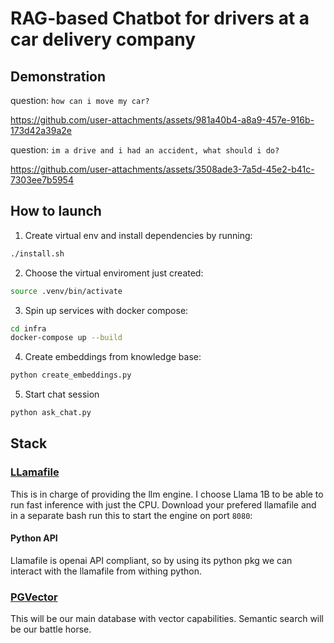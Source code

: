 # RAG-based Chatbot for drivers at a car delivery company

## Demonstration

question: `how can i move my car?`

https://github.com/user-attachments/assets/981a40b4-a8a9-457e-916b-173d42a39a2e

question: `im a drive and i had an accident, what should i do?`

https://github.com/user-attachments/assets/3508ade3-7a5d-45e2-b41c-7303ee7b5954


## How to launch

1.  Create virtual env and install dependencies by running:

```bash
./install.sh
```

2. Choose the virtual enviroment just created:

```bash
source .venv/bin/activate
```

3. Spin up services with docker compose:

```bash
cd infra
docker-compose up --build
```

4. Create embeddings from knowledge base:

```bash
python create_embeddings.py
```

5. Start chat session

```bash
python ask_chat.py
```

## Stack

### [LLamafile](https://github.com/Mozilla-Ocho/llamafile)

This is in charge of providing the llm engine. I choose Llama 1B to be able to run fast inference with just the CPU.
Download your prefered llamafile and in a separate bash run this to start the engine on port `8080`:

#### Python API

Llamafile is openai API compliant, so by using its python pkg we can interact with the llamafile from withing python.

### [PGVector](https://github.com/pgvector/pgvector)

This will be our main database with vector capabilities. Semantic search will be our battle horse.
